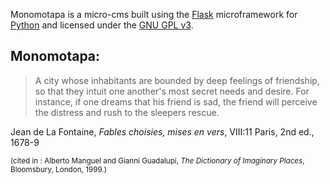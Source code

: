 Monomotapa is a micro-cms built using the [Flask](http://flask.pocoo.org) microframework for [Python](http://www.python.org) and licensed under the <a href="/license">GNU GPL v3</a>.

Monomotapa:
----------
> A city whose inhabitants are bounded by deep feelings of friendship, so that
> they intuit one another's most secret needs and desire. For instance, if one
> dreams that his friend is sad, the friend will perceive the distress and 
> rush to the sleepers rescue.

Jean de La Fontaine, *Fables choisies, mises en vers*, VIII:11 Paris, 2nd ed., 1678-9 

<small>(cited in : 
Alberto Manguel and Gianni Guadalupi, *The Dictionary of Imaginary Places*, 
Bloomsbury, London, 1999.)</small>


